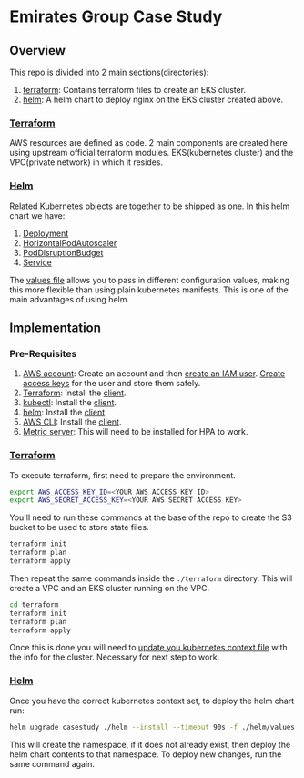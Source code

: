 # Emirates Group Case Study

## Overview

This repo is divided into 2 main sections(directories):

1. [terraform](./terraform/): Contains terraform files to create an EKS cluster.
2. [helm](./terraform/): A helm chart to deploy nginx on the EKS cluster created above.

### [Terraform](./terraform/)

AWS resources are defined as code. 2 main components are created here using upstream official terraform modules. EKS(kubernetes cluster) and the VPC(private network) in which it resides.

### [Helm](./terraform/)

Related Kubernetes objects are together to be shipped as one. In this helm chart we have:

1. [Deployment](https://kubernetes.io/docs/concepts/workloads/controllers/deployment/)
2. [HorizontalPodAutoscaler](https://kubernetes.io/docs/tasks/run-application/horizontal-pod-autoscale/)
3. [PodDisruptionBudget](https://kubernetes.io/docs/tasks/run-application/configure-pdb/)
4. [Service](https://kubernetes.io/docs/concepts/services-networking/service/)

The [values file](./helm/values.yaml) allows you to pass in different configuration values, making this more flexible than using plain kubernetes manifests. This is one of the main advantages of using helm.

## Implementation

### Pre-Requisites

1. [AWS account](https://aws.amazon.com/console/): Create an account and then [create an IAM user](https://docs.aws.amazon.com/IAM/latest/UserGuide/id_users_create.html). [Create access keys](https://docs.aws.amazon.com/IAM/latest/UserGuide/id_credentials_access-keys.html) for the user and store them safely.
2. [Terraform](https://www.terraform.io/): Install the [client](https://developer.hashicorp.com/terraform/install?product_intent=terraform).
3. [kubectl](https://kubernetes.io/docs/tasks/tools/#kubectl): Install the [client](https://kubernetes.io/docs/tasks/tools/#kubectl).
4. [helm](https://helm.sh/): Install the [client](https://helm.sh/docs/intro/install/).
5. [AWS CLI](https://aws.amazon.com/cli/): Install the [client](https://docs.aws.amazon.com/cli/latest/userguide/getting-started-install.html).
6. [Metric server](https://github.com/kubernetes-sigs/metrics-server?tab=readme-ov-file#installation): This will need to be installed for HPA to work.

### [Terraform](./terraform/)

To execute terraform, first need to prepare the environment.

```bash
export AWS_ACCESS_KEY_ID=<YOUR AWS ACCESS KEY ID>
export AWS_SECRET_ACCESS_KEY=<YOUR AWS SECRET ACCESS KEY>
```

You'll need to run these commands at the base of the repo to create the S3 bucket to be used to store state files.

```bash
terraform init
terraform plan
terraform apply
```

Then repeat the same commands inside the `./terraform` directory. This will create a VPC and an EKS cluster running on the VPC.

```bash
cd terraform
terraform init
terraform plan
terraform apply
```

Once this is done you will need to [update you kubernetes context file](https://docs.aws.amazon.com/eks/latest/userguide/create-kubeconfig.html) with the info for the cluster. Necessary for next step to work.

### [Helm](./terraform/)

Once you have the correct kubernetes context set, to deploy the helm chart run:

```bash
helm upgrade casestudy ./helm --install --timeout 90s -f ./helm/values.yaml --create-namespace --namespace casestudy-ns
```

This will create the namespace, if it does not already exist, then deploy the helm chart contents to that namespace.
To deploy new changes, run the same command again.
